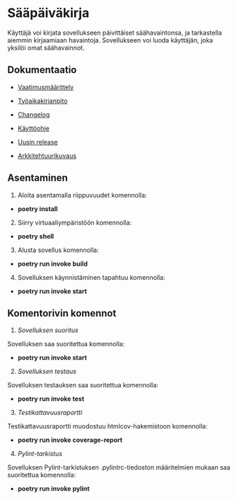 # Sääpäiväkirja #

Käyttäjä voi kirjata sovellukseen päivittäiset säähavaintonsa, ja tarkastella aiemmin kirjaamiaan havaintoja. Sovellukseen voi luoda käyttäjän, joka yksilöi omat säähavainnot.

## Dokumentaatio ##

- [Vaatimusmäärittely](https://github.com/sansilla/ot-harjoitustyo/blob/master/dokumentaatio/vaatimusmaarittely.md)

- [Työaikakirjanpito](https://github.com/sansilla/ot-harjoitustyo/blob/master/dokumentaatio/tuntikirjanpito.md)

- [Changelog](https://github.com/sansilla/ot-harjoitustyo/blob/master/dokumentaatio/changelog.md)

- [Käyttöohje](https://github.com/sansilla/ot-harjoitustyo/blob/master/dokumentaatio/kayttoohje.md)

- [Uusin release](https://github.com/sansilla/ot-harjoitustyo/releases/tag/viikko6)

- [Arkkitehtuurikuvaus](https://github.com/sansilla/ot-harjoitustyo/blob/master/dokumentaatio/arkkitehtuuri.md)

## Asentaminen ##

1. Aloita asentamalla riippuvuudet komennolla:

- **poetry install**

2. Siirry virtuaaliympäristöön komennolla:

- **poetry shell**

3. Alusta sovellus komennolla:

- **poetry run invoke build**

4. Sovelluksen käynnistäminen tapahtuu komennolla:

- **poetry run invoke start**

## Komentorivin komennot ##

1. *Sovelluksen suoritus*

Sovelluksen saa suoritettua komennolla:

- **poetry run invoke start**

2. *Sovelluksen testaus*

Sovelluksen testauksen saa suoritettua komennolla:

- **poetry run invoke test**

3. *Testikattavuusraportti*

Testikattavuusraportti muodostuu htmlcov-hakemistoon komennolla:

- **poetry run invoke coverage-report**

4. *Pylint-tarkistus*

Sovelluksen Pylint-tarkistuksen .pylintrc-tiedoston määritelmien mukaan saa suoritettua komennolla:

- **poetry run invoke pylint**
